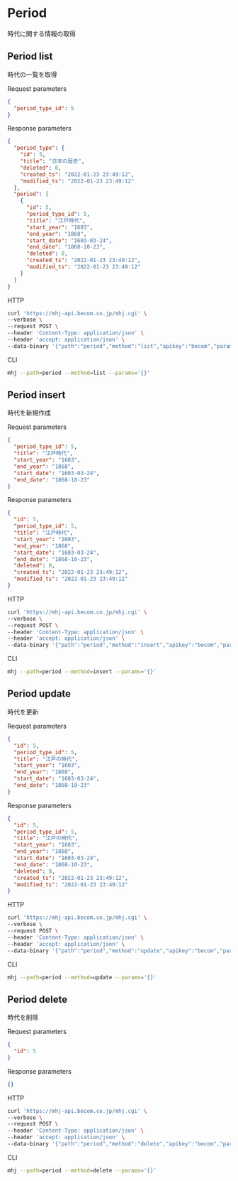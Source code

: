 # Period

時代に関する情報の取得

## Period list

時代の一覧を取得

Request parameters

```json
{
  "period_type_id": 5
}
```

Response parameters

```json
{
  "period_type": {
    "id": 5,
    "title": "日本の歴史",
    "deleted": 0,
    "created_ts": "2022-01-23 23:49:12",
    "modified_ts": "2022-01-23 23:49:12"
  },
  "period": [
    {
      "id": 5,
      "period_type_id": 5,
      "title": "江戸時代",
      "start_year": "1603",
      "end_year": "1868",
      "start_date": "1603-03-24",
      "end_date": "1868-10-23",
      "deleted": 0,
      "created_ts": "2022-01-23 23:49:12",
      "modified_ts": "2022-01-23 23:49:12"
    }
  ]
}
```

HTTP

```zsh
curl 'https://mhj-api.becom.co.jp/mhj.cgi' \
--verbose \
--request POST \
--header 'Content-Type: application/json' \
--header 'accept: application/json' \
--data-binary '{"path":"period","method":"list","apikey":"becom","params":{}}'
```

CLI

```zsh
mhj --path=period --method=list --params='{}'
```

## Period insert

時代を新規作成

Request parameters

```json
{
  "period_type_id": 5,
  "title": "江戸時代",
  "start_year": "1603",
  "end_year": "1868",
  "start_date": "1603-03-24",
  "end_date": "1868-10-23"
}
```

Response parameters

```json
{
  "id": 5,
  "period_type_id": 5,
  "title": "江戸時代",
  "start_year": "1603",
  "end_year": "1868",
  "start_date": "1603-03-24",
  "end_date": "1868-10-23",
  "deleted": 0,
  "created_ts": "2022-01-23 23:49:12",
  "modified_ts": "2022-01-23 23:49:12"
}
```

HTTP

```zsh
curl 'https://mhj-api.becom.co.jp/mhj.cgi' \
--verbose \
--request POST \
--header 'Content-Type: application/json' \
--header 'accept: application/json' \
--data-binary '{"path":"period","method":"insert","apikey":"becom","params":{}}'
```

CLI

```zsh
mhj --path=period --method=insert --params='{}'
```

## Period update

時代を更新

Request parameters

```json
{
  "id": 5,
  "period_type_id": 5,
  "title": "江戸の時代",
  "start_year": "1603",
  "end_year": "1868",
  "start_date": "1603-03-24",
  "end_date": "1868-10-23"
}
```

Response parameters

```json
{
  "id": 5,
  "period_type_id": 5,
  "title": "江戸の時代",
  "start_year": "1603",
  "end_year": "1868",
  "start_date": "1603-03-24",
  "end_date": "1868-10-23",
  "deleted": 0,
  "created_ts": "2022-01-23 23:49:12",
  "modified_ts": "2022-01-23 23:49:12"
}
```

HTTP

```zsh
curl 'https://mhj-api.becom.co.jp/mhj.cgi' \
--verbose \
--request POST \
--header 'Content-Type: application/json' \
--header 'accept: application/json' \
--data-binary '{"path":"period","method":"update","apikey":"becom","params":{}}'
```

CLI

```zsh
mhj --path=period --method=update --params='{}'
```

## Period delete

時代を削除

Request parameters

```json
{
  "id": 5
}
```

Response parameters

```json
{}
```

HTTP

```zsh
curl 'https://mhj-api.becom.co.jp/mhj.cgi' \
--verbose \
--request POST \
--header 'Content-Type: application/json' \
--header 'accept: application/json' \
--data-binary '{"path":"period","method":"delete","apikey":"becom","params":{}}'
```

CLI

```zsh
mhj --path=period --method=delete --params='{}'
```
